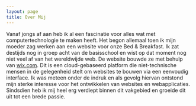 ```yaml
---
layout: page
title: Over Mij
---
```


Vanaf jongs af aan heb ik al een fascinatie voor alles wat met computertechnologie te maken heeft. Het begon allemaal toen ik mijn moeder zag werken aan een website voor onze Bed & Breakfast. Ik zat destijds nog in groep acht van de basisschool en wist op dat moment nog niet veel af van het wereldwijde web. De website bouwde ze met behulp van [wix.com](https://www.wix.com/). Dit is een cloud-gebaseerd platform die niet-technische mensen in de gelegenheid stelt om websites te bouwen via een eenvoudig interface. Ik was meteen onder de indruk en als gevolg hiervan ontstond mijn sterke interesse voor het ontwikkelen van websites en webapplicaties. Sindsdien heb ik mij heel erg verdiept binnen dit vakgebied en groeide dit uit tot een brede passie.
